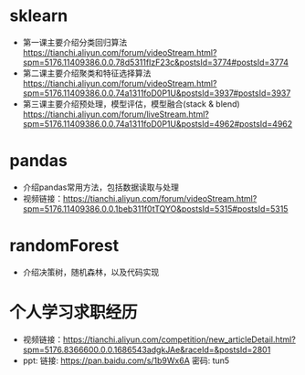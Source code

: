 # sklearn

- 第一课主要介绍分类回归算法
 https://tianchi.aliyun.com/forum/videoStream.html?spm=5176.11409386.0.0.78d5311fIzF23c&postsId=3774#postsId=3774
- 第二课主要介绍聚类和特征选择算法
 https://tianchi.aliyun.com/forum/videoStream.html?spm=5176.11409386.0.0.74a1311foD0P1U&postsId=3937#postsId=3937
- 第三课主要介绍预处理，模型评估，模型融合(stack & blend)
 https://tianchi.aliyun.com/forum/liveStream.html?spm=5176.11409386.0.0.74a1311foD0P1U&postsId=4962#postsId=4962


# pandas
- 介绍pandas常用方法，包括数据读取与处理
- 视频链接：https://tianchi.aliyun.com/forum/videoStream.html?spm=5176.11409386.0.0.1beb311f0tTQYO&postsId=5315#postsId=5315


# randomForest
- 介绍决策树，随机森林，以及代码实现

# 个人学习求职经历
- 视频链接：https://tianchi.aliyun.com/competition/new_articleDetail.html?spm=5176.8366600.0.0.1686543adgkJAe&raceId=&postsId=2801
- ppt: 链接: https://pan.baidu.com/s/1b9Wx6A 密码: tun5